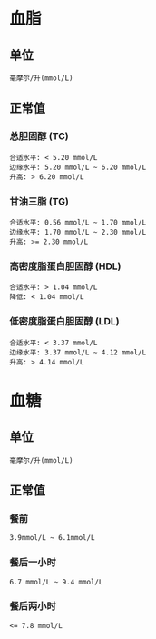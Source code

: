 # 血脂
## 单位
```
毫摩尔/升(mmol/L)
```
## 正常值
### 总胆固醇 (TC)
```
合适水平: < 5.20 mmol/L
边缘水平: 5.20 mmol/L ~ 6.20 mmol/L
升高: > 6.20 mmol/L
```
### 甘油三脂 (TG)
```
合适水平: 0.56 mmol/L ~ 1.70 mmol/L
边缘水平: 1.70 mmol/L ~ 2.30 mmol/L
升高: >= 2.30 mmol/L
```
### 高密度脂蛋白胆固醇 (HDL)
```
合适水平: > 1.04 mmol/L
降低: < 1.04 mmol/L
```
### 低密度脂蛋白胆固醇 (LDL)
```
合适水平: < 3.37 mmol/L
边缘水平: 3.37 mmol/L ~ 4.12 mmol/L
升高: > 4.14 mmol/L
```
# 血糖
## 单位
```
毫摩尔/升(mmol/L)
```
## 正常值
### 餐前
```
3.9mmol/L ~ 6.1mmol/L
```
### 餐后一小时
```
6.7 mmol/L ~ 9.4 mmol/L
```
### 餐后两小时
```
<= 7.8 mmol/L
```